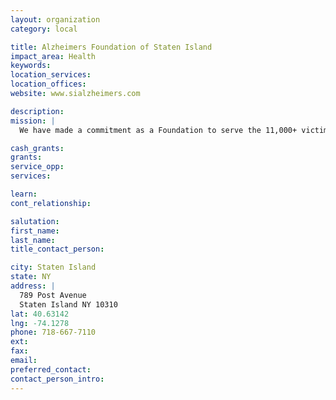 ```yaml
---
layout: organization
category: local

title: Alzheimers Foundation of Staten Island
impact_area: Health
keywords: 
location_services: 
location_offices: 
website: www.sialzheimers.com

description: 
mission: |
  We have made a commitment as a Foundation to serve the 11,000+ victims on Staten Island, as well as make contributions to research of this deadly disease. 

cash_grants: 
grants: 
service_opp: 
services: 

learn: 
cont_relationship: 

salutation: 
first_name: 
last_name: 
title_contact_person: 

city: Staten Island
state: NY
address: |
  789 Post Avenue    
  Staten Island NY 10310
lat: 40.63142
lng: -74.1278
phone: 718-667-7110
ext: 
fax: 
email: 
preferred_contact: 
contact_person_intro: 
---
```


